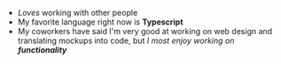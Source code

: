 - *Loves* working with other people
- My favorite language right now is **Typescript**
- My coworkers have said I'm very good at working on web design and translating mockups into code, but *I most enjoy working on __functionality__*

